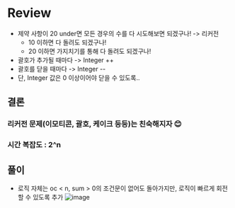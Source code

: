 # Review
- 제약 사항이 20 under면 모든 경우의 수를 다 시도해보면 되겠구나! -> 리커전
  - 10 이하면 다 돌려도 되겠구나!
  - 20 이하면 가지치기를 통해 다 돌려도 되겠구나!
- 괄호가 추가될 때마다 -> Integer ++
- 괄호를 닫을 때마다 -> Integer --
- 단, Integer 값은 0 이상이어야 닫을 수 있도록..

## 결론
### 리커전 문제(이모티콘, 괄호, 케이크 등등)는 친숙해지자 😊
### 시간 복잡도 : 2^n
## 풀이
- 로직 자체는 oc < n, sum > 0의 조건문이 없어도 돌아가지만, 로직이 빠르게 회전할 수 있도록 추가
![image](https://github.com/eunbileeme/algorithm/assets/103405457/203689aa-efd6-47d8-8ce3-fac87a2302b5)
